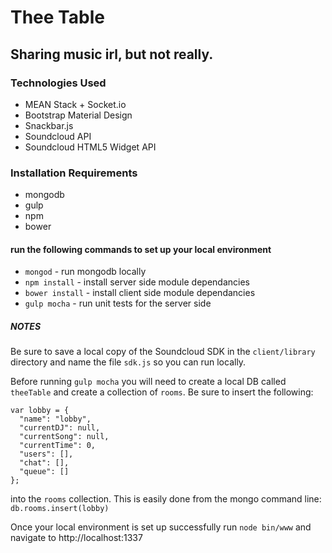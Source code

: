 # Thee Table
## Sharing music irl, but not really.

### Technologies Used
* MEAN Stack + Socket.io
* Bootstrap Material Design
* Snackbar.js
* Soundcloud API
* Soundcloud HTML5 Widget API

### Installation Requirements
* mongodb
* gulp
* npm
* bower

#### run the following commands to set up your local environment
* `mongod` - run mongodb locally
* `npm install` - install server side module dependancies
* `bower install` - install client side module dependancies
* `gulp mocha` - run unit tests for the server side

##### NOTES 

Be sure to save a local copy of the Soundcloud SDK in the `client/library` directory and name the file `sdk.js` so you can run locally.

Before running `gulp mocha` you will need to create a local DB called `theeTable` and create a collection of `rooms`. Be sure to insert the following:

```
var lobby = {
  "name": "lobby",
  "currentDJ": null,
  "currentSong": null,
  "currentTime": 0,
  "users": [],
  "chat": [],
  "queue": []
};
```

into the `rooms` collection. This is easily done from the mongo command line: `db.rooms.insert(lobby)`

Once your local environment is set up successfully run `node bin/www` and navigate to http://localhost:1337